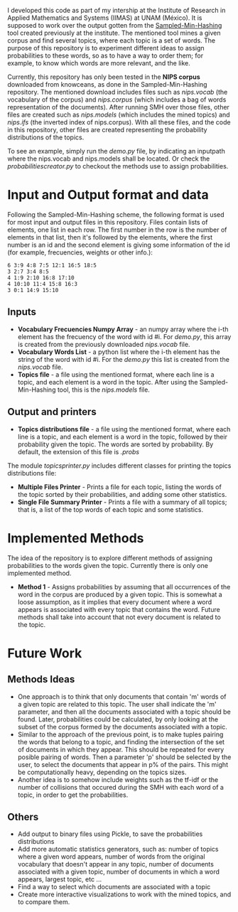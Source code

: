 I developed this code as part of my intership at the Institute of Research in Applied Mathematics and Systems (IIMAS)  at UNAM (México). It is supposed to work over the output gotten from the [Sampled-Min-Hashing](https://github.com/gibranfp/Sampled-MinHashing) tool created previously at the institute. The mentioned tool mines a given corpus and find several topics, where each topic is a set of words. The purpose of this repository is to experiment different ideas to assign probabilities to these words, so as to have a way to order them; for example, to know which words are more relevant, and the like.

Currently, this repository has only been tested in the **NIPS corpus** downloaded from knowceans, as done in the Sampled-Min-Hashing repository. The mentioned download includes files such as *nips.vocab* (the vocabulary of the corpus) and *nips.corpus* (which includes a bag of words representation of the documents). After running SMH over those files, other files are created such as *nips.models* (which includes the mined topics) and *nips.ifs* (the inverted index of nips.corpus). With all these files, and the code in this repository, other files are created representing the probability distributions of the topics.

To see an example, simply run the *demo.py* file, by indicating an inputpath where the nips.vocab and nips.models shall be located. Or check the *probabilitiescreator.py* to checkout the methods use to assign probabilities.

# Input and Output format and data
Following the Sampled-Min-Hashing scheme, the following format is used for most input and output files in this repository. Files contain lists of elements, one list in each row. The first number in the row is the number of elements in that list, then it's followed by the elements, where the first number is an id and the second element is giving some information of the id (for example, frecuencies, weights or other info.):
~~~~
6 3:9 4:8 7:5 12:1 16:5 18:5 
3 2:7 3:4 8:5
4 1:9 2:10 16:8 17:10
4 10:10 11:4 15:8 16:3
3 0:1 14:9 15:10
~~~~

## Inputs
+ **Vocabulary Frecuencies Numpy Array** - an numpy array where the i-th element has the frecuency of the word with id #i. For *demo.py*, this array is created from the previously downloaded *nips.vocab* file.
+ **Vocabulary Words List** - a python list where the i-th element has the string of the word with id #i. For the *demo.py* this list is created from the *nips.vocab* file.
+ **Topics file** - a file using the mentioned format, where each line is a topic, and each element is a word in the topic. After using the  Sampled-Min-Hashing tool, this is the *nips.models* file.

## Output and printers
+ **Topics distributions file** - a file using the mentioned format, where each line is a topic, and each element is a word in the topic, followed by their probability given the topic. The words are sorted by probability. By default, the extension of this file is *.probs*

The module *topicsprinter.py* includes different classes for printing the topics distributions file:
+ **Multiple Files Printer** - Prints a file for each topic, listing the words of the topic sorted by their probabilities, and adding some other statistics.
+ **Single File Summary Printer** - Prints a file with a summary of all topics; that is, a list of the top words of each topic and some statistics.

# Implemented Methods
The idea of the repository is to explore different methods of assigning probabilities to the words given the topic. Currently there is only one implemented method.
+ **Method 1** - Assigns probabilities by assuming that all occurrences of the word in the corpus are produced by a given topic. This is somewhat a loose assumption, as it implies that every document where a word appears is associated with every topic that contains the word. Future methods shall take into account that not every document is related to the topic.

# Future Work
## Methods Ideas
+ One approach is to think that only documents that contain 'm' words of a given topic are related to this topic. The user shall indicate the 'm' parameter, and then all the documents associated with a topic should be found. Later, probabilities could be calculated, by only looking at the subset of the corpus formed by the documents associated with a topic.
+ Similar to the approach of the previous point, is to make tuples pairing the words that belong to a topic, and finding the intersection of the set of documents in which they appear. This should be repeated for every posible pairing of words. Then a parameter 'p' should be selected by the user, to select the documents that appear in p% of the pairs. This might be computationally heavy, depending on the topics sizes.
+ Another idea is to somehow include weights such as the tf-idf or the number of collisions that occured during the SMH with each word of a topic, in order to get the probabilities.

## Others
+ Add output to binary files using Pickle, to save the probabilities distributions
+ Add more automatic statistics generators, such as: number of topics where a given word appears, number of words from the original vocabulary that doesn't appear in any topic, number of documents associated with a given topic, number of documents in which a word appears, largest topic, etc ...
+ Find a way to select which documents are associated with a topic
+ Create more interactive visualizations to work with the mined topics, and to compare them.
